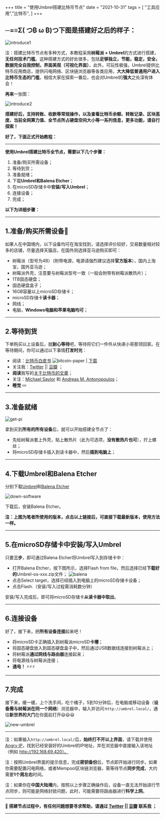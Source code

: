 +++
title = "使用Umbrel搭建比特币节点"
date = "2021-10-31"
tags = [
    "工具应用","比特币",
]
+++

## ─=≡Σ( つ₿ ω ₿)つ下图是搭建好之后的样子：

![introduce1](/images/build-your-personal-bitcoin-node/introduce1.png)

注：搭建比特币节点有多种方式，本教程采用**树莓派 + Umbrel**的方式进行搭建，**无任何技术门槛**。这种搭建方式的好处很多，包括**足够独立，节能，稳定，安全，数据完全自我控制，界面美观（可视化界面）**，此外，可玩性极强，Umbrel提供比特币应用商店，提供闪电网络、区块链浏览器等各类应用，**大大降低普通用户进入比特币生态的门槛**，相信大家在探索一番后，也会对Umbrel的**强大**之处深有体会！

**再来**一张图：

![introduce2](/images/build-your-personal-bitcoin-node/introduce2.png)

**搭建好后，支持转账、收款等常规操作，以及查看比特币余额、转账记录、区块高度、当前全网算力值、全节点所占硬盘空间大小等一系列信息，更多功能，请自行探索！**

**好了，下面正式开始教程：**

---

**使用Umbrel搭建比特币全节点，需要以下几个步骤：**

1. 准备/购买所需设备；
2. 等待到货；
3. 准备就绪；
4. 下载**Umbrel和Balena Etcher**；
5. 在microSD存储卡中**安装/写入Umbrel**；
6. 连接设备；
7. 完成；

**以下为详细步骤：**

---

## 1.准备/购买所需设备👀

如果人在中国境内，以下设备均可在淘宝找到，请选择评价较好，交易数量相对较多的店铺，尽量选择天猫店，在国外则选择亚马逊购买即可：

* 树莓派（型号为4B）（附带电源，电源请强烈建议选择**官方版本**），国内上淘宝，国外亚马逊；
* 树莓派外壳，注意要与树莓派型号一致（一般会附带有树莓派散热片）；
* 1TB固态硬盘；
* 固态硬盘盒子；
* 16GB容量以上microSD存储卡；
* microSD存储卡**读卡器**；
* 网线；
* 电脑，**Windows电脑和苹果电脑均可**；

---

## 2.等待到货

下单购买以上设备后，就**耐心等待**吧，等待将它们一件件从快递小哥那领回家。在等待期间，你可以通过以下事情**打发时光**：

* 阅读：[比特币白皮书](https://github.com/ReardonYang/ReardonYang.github.io/blob/master/bitcoin.pdf)
![bitcoin-paper](/images/build-your-personal-bitcoin-node/bitcoin-paper.png) | [下载](https://github.com/ReardonYang/ReardonYang.github.io/raw/master/bitcoin.pdf)
* 关注我：[Twitter](https://twitter.com/ReardonYang) || [豆瓣](https://www.douban.com/people/57644512/) ；
* **阅读**我写的[关于比特币的文章](https://reardonyang.com/blog/)；
* 关注：[Michael Saylor](https://twitter.com/saylor) 和 [Andreas M. Antonopoulos](https://twitter.com/aantonop)；
* **睡觉** 💤

---

## 3.准备就绪

![get-pi](/images/build-your-personal-bitcoin-node/get-pi.png)

拿到买到**所有的所有设备**后，就可以开始搭建全节点了：
* 先给树莓派套上外壳，贴上散热片（此为可选项，**没有散热片也可**），拧上螺丝；
* 将microSD存储卡插入到读卡器中，然后**插到电脑上**；

---

## 4.下载Umbrel和Balena Etcher

分别下载[Umbrel](https://github.com/getumbrel/umbrel-os/releases/)和[Balena Etcher](https://www.balena.io/etcher/)

![down-software](/images/build-your-personal-bitcoin-node/down-software.png)

下载后，安装Balena Etcher。

**注：上图为笔者所使用的版本，点击以上链接后，可直接下载最新版本，使用方法一样。**

---

## 5.在microSD存储卡中安装/写入Umbrel

只要**三步**，即可通过Balena Etcher将Umbrel写入到存储卡中：

* 打开Balena Etcher，按下图所示，选择Flash from file，然后选择已经**下载好的**Umbrel-os-xxx.zip文件；
![balena](/images/build-your-personal-bitcoin-node/balena.png)
* 点击Select target，选择已经插入到电脑上的microSD存储卡设备；
* 点击Flash.（安装/写入过程需消耗数分钟）

安装/写入完成后，即可将microSD存储卡**从读卡器中取出**。

---

## 6.连接设备

好了，接下来，把**所有设备连接**起来吧！

* 将microSD卡正确插入到树莓派microSD**卡槽**；
* 将固态硬盘放入到固态硬盘盒子中，然后通过USB数据线连接到树莓派上；
* 将树莓派**通过网线与路由器**连接起来；
* 将电源线与树莓派连接；
* **通电！** ⚡⚡⚡

---

## 7.完成

接下来，缓一缓，上个洗手间，吃个橘子，5到10分钟后，在电脑或移动设备（**设备需与树莓派在同一个网络**）浏览器中，输入并访问:`http://umbrel.local/`，通往**新世界的大门**在你面前打开😃😃😃

![new-umbrel](/images/build-your-personal-bitcoin-node/new-umbrel.png)

---

注：如果输入`http://umbrel.local/`后，**始终打不开以上界面**，请下载并使用[Angry IP](https://angryip.org/)，找到已经安装好的Umbrel的IP地址，并在浏览器中直接输入该地址（例如 http://192.168.69.420）。

注：按照Umbrel界面的提示信息，完成**密钥备份**后，节点即开始进行同步。如果你需要配置闪电网络，或者Mempool区块链浏览器，需等待节点**同步完成**，大约需要**1个周左右**时间。

注：如果你在**中国大陆境**内，按照以上步骤正确操作后，设备一直无法开始进行节点同步，则可能是网络封锁问题，此时，可能需要将路由器进行**科学上网**。

---

**💖 搭建节点过程中，有任何问题想要寻求帮助，请通过 [Twitter](https://twitter.com/ReardonYang) || [豆瓣](https://www.douban.com/people/57644512/) 联系我 ；**

---